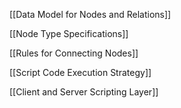 [[Data Model for Nodes and Relations]]

[[Node Type Specifications]]

[[Rules for Connecting Nodes]]

[[Script Code Execution Strategy]]

[[Client and Server Scripting Layer]]
